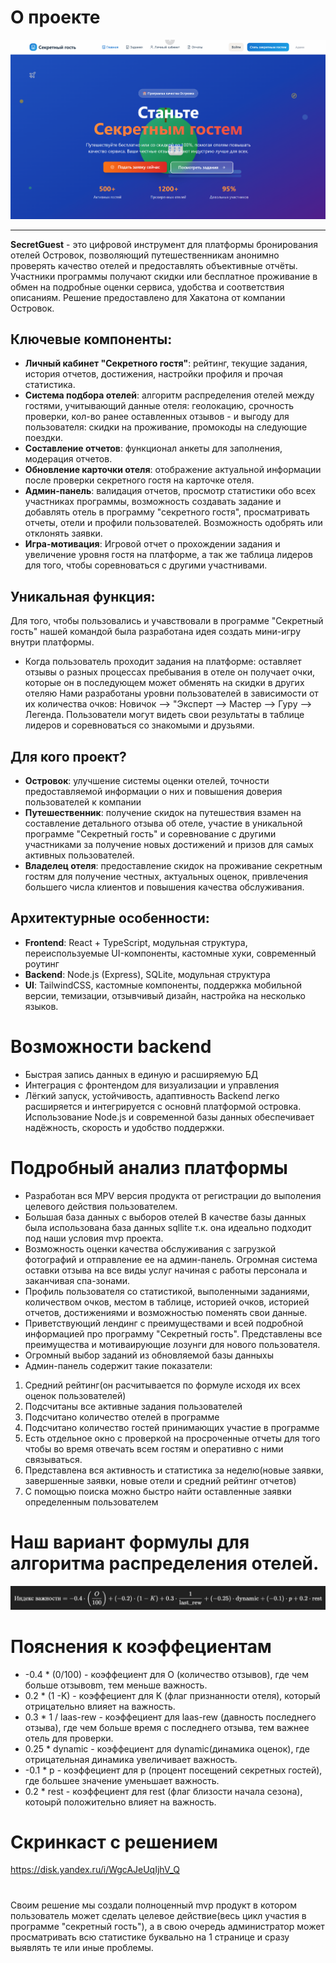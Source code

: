 # О проекте

<p align="center">
   <img src="src/assets/image.png"/>
</p>

---
**SecretGuest** - это цифровой инструмент для платформы бронирования отелей Островок, позволяющий путешественникам анонимно проверять качество отелей и предоставлять объективные отчёты. Участники программы получают скидки или бесплатное проживание в обмен на подробные оценки сервиса, удобства и соответствия описаниям. Решение предоставлено для Хакатона от компании Островок.

## Ключевые компоненты:

- **Личный кабинет "Секретного гостя"**: рейтинг, текущие задания, история отчетов, достижения, настройки профиля и прочая статистика.
- **Система подбора отелей**: алгоритм распределения отелей между гостями, учитывающий данные отеля: геолокацию, срочность проверки, кол-во ранее оставленных отзывов - и выгоду для пользователя: скидки на проживание, промокоды на следующие поездки.
- **Составление отчетов**: функционал анкеты для заполнения, модерация отчетов.
- **Обновление карточки отеля**: отображение актуальной информации после проверки секретного гостя на карточке отеля.
- **Админ-панель**: валидация отчетов, просмотр статистики обо всех участниках программы, возможность создавать задание и добавлять отель в программу "секретного гостя", просматривать отчеты, отели и профили пользователей. Возможность одобрять или отклонять заявки. 
- **Игра-мотивация**: Игровой отчет о прохождении задания и увеличение уровня гостя на платформе, а так же таблица лидеров для того, чтобы соревноваться с другими участнивами.

## Уникальная функция:
  Для того, чтобы пользовались и учавствовали в программе "Секретный гость" нашей командой была разработана идея создать мини-игру внутри платформы.
  - Когда пользователь проходит задания на платформе: оставляет отзывы о разных процессах пребывания в отеле он получает очки, которые он в последующем может обменять на скидки в других отеляю Нами разработаны уровни пользователей в зависимости от их количества очков: Новичок --> "Эксперт --> Мастер --> Гуру --> Легенда. Пользователи могут видеть свои результаты в таблице лидеров и соревноваться со знакомыми и друзьями.

## Для кого проект?
- **Островок**: улучшение системы оценки отелей, точности предоставляемой информации о них и повышения доверия пользователей к компании
- **Путешественник**: получение скидок на путешествия взамен на составление детального отзыва об отеле, участие в уникальной программе "Секретный гость" и соревнование с другими участниками за получение новых достижений и призов для самых активных пользователей.
- **Владелец отеля**: предоставление скидок на проживание секретным гостям для получение честных, актуальных оценок, привлечения большего числа клиентов и повышения качества обслуживания.

## Архитектурные особенности:
- **Frontend**: React + TypeScript, модульная структура, переиспользуемые UI-компоненты, кастомные хуки, современный роутинг
- **Backend**: Node.js (Express), SQLite, модульная структура
- **UI**: TailwindCSS, кастомные компоненты, поддержка мобильной версии, темизации, отзывчивый дизайн, настройка на несколько языков.

# Возможности backend
- Быстрая запись данных в единую и расширяемую БД 
- Интеграция с фронтендом для визуализации и управления
- Лёгкий запуск, устойчивость, адаптивность
Backend легко расширяется и интегрируется с основнй платформой островка. Использование Node.js и современной базы данных обеспечивает надёжность, скорость и удобство поддержки.

# Подробный анализ платформы

- Разработан вся MPV версия продукта от регистрации до выполения целевого действия пользователем.
- Большая база данных с выборов отелей
В качестве базы данных была использована база данных sqllite т.к. она идеально подходит под наши условия mvp проекта.
- Возможность оценки качества обслуживания с загрузкой фотографий и отправление ее на админ-панель.
Огромная система оставки отзыва на все виды услуг начиная с работы персонала и заканчивая спа-зонами.
- Профиль пользователя  со статистикой, выполенными заданиями, количеством очков, местом в таблице, историей очков, историей отчетов, достижениями и возможностью поменять свои данные.
- Приветствующий лендинг с преимуществами и всей  подробной информацией про программу "Секретный гость".
Представлены все преимущества и мотиваирующие лозунги для нового пользователя.
- Огромный выбор заданий из обновляемой базы данныхы
- Админ-панель содержит такие показатели:
1. Средний рейтинг(он расчитывается по формуле исходя их всех оценок пользователей)
2. Подсчитаны все активные задания пользователей
3. Подсчитано количество отелей в программе
4. Подсчитано количество гостей принимающих участие в программе
5. Есть отдельное окно с проверкой на просроченные отчеты для того чтобы во время отвечать всем гостям и оперативно с ними связываться.
6. Представлена вся активность и статистика за неделю(новые заявки, завершенные заявки, новые отели и средний рейтинг отчетов)
7. С помощью поиска можно быстро найти оставленные заявки определенным пользователем



# Наш вариант формулы для алгоритма распределения отелей.

<p align="center">
   <img src="src/assets/formyla.png"/>
</p>

# Пояснения к коэффециентам

- -0.4 * (0/100) - коэффециент для O (количество отзывов), где чем больше отзывовm, тем меньше важность.
- 0.2 * (1 -K) - коэффециент для K (флаг признанности отеля), который отрицательно влияет на важность. 
- 0.3 * 1 / laas-rew -  коэффециент для laas-rew (давность последнего отзыва), где чем больше время с последнего отзыва, тем важнее отель для проверки.
- 0.25 * dynamic - коэффециент для dynamic(динамика оценок), где отрицательная динамика увеличивает важность.
- -0.1 * p - коэффециент для p (процент посещений секретных гостей), где большее значение уменьшает важность.
- 0.2 * rest - коэффециент для rest (флаг близости начала сезона),  котоырй положительно влияет на важность.

# Скринкаст с решением
https://disk.yandex.ru/i/WgcAJeUqIjhV_Q
#

Своим решение мы создали полноценный mvp продукт в котором пользователь может сделать целевое действие(весь цикл участия в программе "секретный гость"), а в свою очередь администратор может просматривать всю статистике буквально на 1 странице и сразу выявлять те или иные проблемы. 
